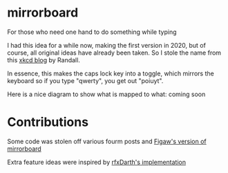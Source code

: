 # mirrorboard

For those who need one hand to do something while typing

I had this idea for a while now, making the first version in 2020, but of course, all original ideas have already been taken. So I stole the name from this [xkcd blog](https://blog.xkcd.com/2007/08/14/mirrorboard-a-one-handed-keyboard-layout-for-the-lazy/) by Randall.

In essence, this makes the caps lock key into a toggle, which mirrors the keyboard so if you type "qwerty", you get out "poiuyt".

Here is a nice diagram to show what is mapped to what:
coming soon

# Contributions
Some code was stolen off various fourm posts and [Figaw's version of mirrorboard](https://blog.xkcd.com/2007/08/14/mirrorboard-a-one-handed-keyboard-layout-for-the-lazy/)

Extra feature ideas were inspired by [rfxDarth's implementation](https://github.com/rfxDarth/mirrorboard/blob/master/README.md)

